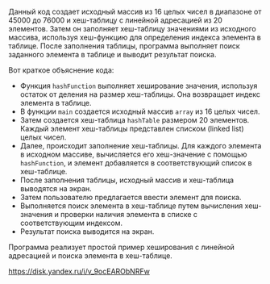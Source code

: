 Данный код создает исходный массив из 16 целых чисел в диапазоне от 45000 до 76000 и хеш-таблицу с линейной адресацией из 20 элементов. Затем он заполняет хеш-таблицу значениями из исходного массива, используя хеш-функцию для определения индекса элемента в таблице. После заполнения таблицы, программа выполняет поиск заданного элемента в таблице и выводит результат поиска.

Вот краткое объяснение кода:

- Функция `hashFunction` выполняет хеширование значения, используя остаток от деления на размер хеш-таблицы. Она возвращает индекс элемента в таблице.
- В функции `main` создается исходный массив `array` из 16 целых чисел.
- Затем создается хеш-таблица `hashTable` размером 20 элементов. Каждый элемент хеш-таблицы представлен списком (linked list) целых чисел.
- Далее, происходит заполнение хеш-таблицы. Для каждого элемента в исходном массиве, вычисляется его хеш-значение с помощью `hashFunction`, и элемент добавляется в соответствующий список в хеш-таблице.
- После заполнения таблицы, исходный массив и хеш-таблица выводятся на экран.
- Затем пользователю предлагается ввести элемент для поиска.
- Выполняется поиск элемента в хеш-таблице путем вычисления хеш-значения и проверки наличия элемента в списке с соответствующим индексом.
- Результат поиска выводится на экран.

Программа реализует простой пример хеширования с линейной адресацией и поиска элемента в хеш-таблице.

https://disk.yandex.ru/i/v_9ocEARObNRFw

